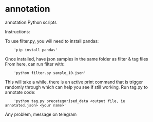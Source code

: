 # annotation
annotation Python scripts

Instructions:

To use filter.py, you will need to install pandas:

        'pip install pandas'


Once installed, have json samples in the same folder as filter & tag files 
From here, can run filter with:

        'python filter.py sample_10.json'


This will take a while, there is an active print command that is trigger randomly through which can help you see if still working.
Run tag.py to annotate code:

        'python tag.py precategorised_data <output file, ie annotated.json> <your name>'


Any problem, message on telegram